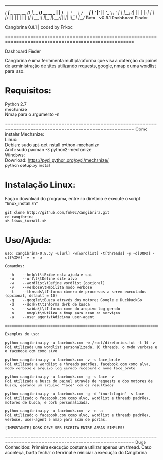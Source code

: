   ____                  _ _          _             
 / ___|__ _ _ __   __ _(_) |__  _ __(_)_ __   __ _ 
| |   / _` | '_ \ / _` | | '_ \| '__| | '_ \ / _` |
| |__| (_| | | | | (_| | | |_) | |  | | | | | (_| |
 \____\__,_|_| |_|\__, |_|_.__/|_|  |_|_| |_|\__,_|
                  |___/               Beta - v0.8.1
 Dashboard Finder

 Cangibrina 0.8.1 | coded by Fnkoc
	  
====================================================================================================

Dashboard Finder 
 
Cangibrina é uma ferramenta multiplataforma que visa a obtenção do painel de administração de sites 
utilizando requests, google, nmap e uma wordlist para isso. 

Requisitos:  
====================================================================================================
Python 2.7    
mechanize    
Nmap para o argumento -n    

====================================================================================================
Como instalar Mechanize:     
Linux:     
        Debian: sudo apt-get install python-mechanize     
        Arch: sudo pacman -S python2-mechanize     
Windows:       
        Download: https://pypi.python.org/pypi/mechanize/     
        python setup.py install     

Instalação Linux:
====================================================================================================     
Faça o download do programa, entre no diretório e execute o script "linux_install.sh"

	git clone http://github.com/fnk0c/cangibrina.git
	cd cangibrina
	sh linux_install.sh

Uso/Ajuda:
====================================================================================================     
	uso: cangibrina-0.8.py -u[url] -w[wordlist] -t[threads] -g -d[DORK] -s[SAIDA] -v -n -a

	Comandos:

	  -h	--help\t\tExibe esta ajuda e sai
	  -u	--url\t\tDefine site alvo
	  -w	--wordlist\tDefine wordlist (opcional)
	  -v	--verbose\tHabilita modo verbose
	  -t	--threads\tInforma número de processos a serem executados (opcional, default = 10)
	  -g	--google\tBusca através dos motores Google e DuckDuckGo
	  -d	--dork\t\tInforma dork de busca
	  -s	--saida\t\tInforma nome do arquivo log gerado
	  -n	--nmap\t\tUtliza o Nmap para scan de serviços
	  -a	--user_agent\tAdiciona user-agent

	===============================================================================

	Exemplos de uso:

	python cangibrina.py -u facebook.com -w /root/diretorios.txt -t 10 -v
	Foi utilizada uma wordlist personalizada, 10 threads, o modo verbose e o facebook.com como alvo

	python cangibrina.py -u facebook.com -v -s face_brute
	Foi utilizada a wordlist e threads padrões. facebook.com como alvo, modo verbose e arquivo log gerado receberá o nome face_brute

	python cangibrina.py -u facebook.com -g -s face -v
	Foi utilizada a busca do painel através de requests e dos motores de busca, gerando um arquivo "face" com os resultados

	python cangibrina.py -u facebook.com -g -d 'inurl:login' -s face
	Foi utilizado o facebook.com como alvo, wordlist e threads padrões, motores de busca, e dork personalizada.

	python cangibrina.py -u facebook.com -v -n -a
	Foi utilizado o facebook.com como alvo, wordlist e threads padrões, verbose, user-agent e nmap para scan de portas.

	[IMPORTANTE] DORK DEVE SER ESCRITA ENTRE ASPAS SIMPLES!
     

====================================================================================================
Bugs Conhecidos: 
Primeira execução costuma utilizar apenas um thread. Caso aconteça, basta fechar o terminal e
reiniciar a execução do Cangibrina.
